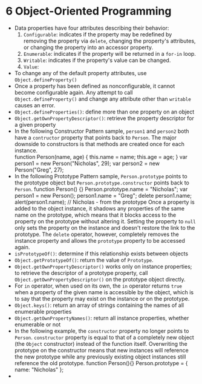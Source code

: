 # 6 Object-Oriented Programming
* Data properties have four attributes describing their behavior:
  1. `Configurable`: indicates if the property may be redefined by removing the property via `delete`, changing the property's attributes, or changing the property into an accessor property.
  2. `Enumerable`: indicates if the property will be returned in a `for-in` loop.
  3. `Writable`: indicates if the property's value can be changed.
  4. `Value`: 
* To change any of the default property attributes, use `Object.defineProperty()`
* Once a property has been defined as nonconfigurable, it cannot become configurable again. Any attempt to call `Object.defineProperty()` and change any attribute other than `writable` causes an error.
* `Object.defineProperties()`: define more than one property on an object
* `Object.getOwnPropertyDescriptor()`: retrieve the property descriptor for a given property
* In the following Constructor Pattern sample, `person1` and `person2` both have a `contructor` property that points back to `Person`. The major downside to constructors is that methods are created once for each instance.    
      function Person(name, age) {
          this.name = name;
          this.age = age;
      }
      var person1 = new Person("Nicholas", 29);
      var person2 = new Person("Greg", 27);
* In the following Prototype Pattern sample, `Person.prototype` points to the prototype object but `Person.prototype.constructor` points back to `Person`.
      function Person() {}
      Person.prototype.name = "Nicholas";
      var person1 = new Person();
      person1.name = "Greg";
      delete person1.name;
      alert(person1.name); // Nicholas - from the prototype
   Once a property is added to the object instance, it shadows any properties of the same name on the prototype, which means that it blocks access to the property on the prototype without altering it. Setting the property to `null` only sets the property on the instance and doesn't restore the link to the prototype. The `delete` operator, however, completely removes the instance property and allows the `prototype` property to be accessed again.
* `isPrototypeOf()`: determine if this relationship exists between objects
* `Object.getPrototypeOf()`: return the value of `Prototype`.
* `Object.getOwnPropertyDescriptor()` works only on instance properties; to retrieve the descriptor of a prototype property, call `Object.getOwnPropertyDescriptor()` on the prototype object directly.
* For `in` operator, when used on its own, the `in` operator returns `true` when a property of the given name is accessible by the object, which is to say that the property may exist on the instance or on the prototype.
* `Object.keys()`: return an array of strings containing the names of all enumerable properties
* `Object.getOwnPropertyNames()`: return all instance properties, whether enumerable or not
* In the following example, the `constructor` property no longer points to `Person`. `constructor` property is equal to that of a completely new object (the `Object` constructor) instead of the function itself. Overwriting the prototype on the constructor means that new instances will reference the new prototype while any previously existing object instances still reference the old prototype.
      function Person(){}
      Person.prototype = {
          name: "Nicholas"
      };
*  